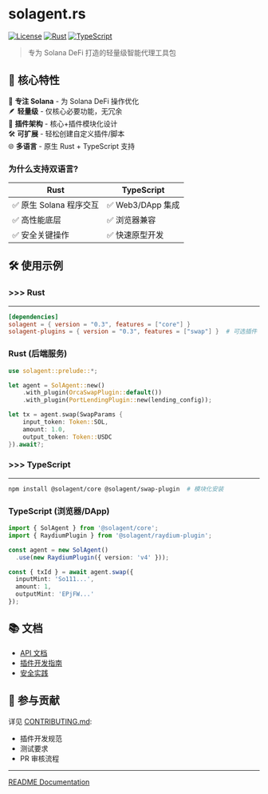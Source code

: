 # solagent.rs

[![License](https://img.shields.io/badge/license-Apache--2.0-blue)](LICENSE)
[![Rust](https://img.shields.io/badge/Rust-1.83%2B-orange)](https://www.rust-lang.org)
[![TypeScript](https://img.shields.io/badge/TypeScript-5.0%2B-blue)](https://www.typescriptlang.org)

> 专为 Solana DeFi 打造的轻量级智能代理工具包

## 🚀 核心特性
🎯 **专注 Solana** - 为 Solana DeFi 操作优化  
🪶 **轻量级** - 仅核心必要功能，无冗余  
🔌 **插件架构** - 核心+插件模块化设计  
🛠️ **可扩展** - 轻松创建自定义插件/脚本  
🌐 **多语言** - 原生 Rust + TypeScript 支持  

### 为什么支持双语言?
| Rust | TypeScript |
|------|------------|
| ✅ 原生 Solana 程序交互 | ✅ Web3/DApp 集成 |
| ✅ 高性能底层 | ✅ 浏览器兼容 |
| ✅ 安全关键操作 | ✅ 快速原型开发 |


## 🛠️ 使用示例

### >>> Rust
---
```toml
[dependencies]
solagent = { version = "0.3", features = ["core"] }
solagent-plugins = { version = "0.3", features = ["swap"] }  # 可选插件
```

### Rust (后端服务)
```rust
use solagent::prelude::*;

let agent = SolAgent::new()
    .with_plugin(OrcaSwapPlugin::default())
    .with_plugin(PortLendingPlugin::new(lending_config));

let tx = agent.swap(SwapParams {
    input_token: Token::SOL,
    amount: 1.0,
    output_token: Token::USDC
}).await?;
```

### >>> TypeScript
---

```bash
npm install @solagent/core @solagent/swap-plugin  # 模块化安装
```

### TypeScript (浏览器/DApp)
```typescript
import { SolAgent } from '@solagent/core';
import { RaydiumPlugin } from '@solagent/raydium-plugin';

const agent = new SolAgent()
  .use(new RaydiumPlugin({ version: 'v4' }));

const { txId } = await agent.swap({
  inputMint: 'So111...',
  amount: 1,
  outputMint: 'EPjFW...'
});
```

## 📚 文档

- [API 文档](https://docs.solagent.rs)
- [插件开发指南](./docs/PLUGINS.md)
- [安全实践](./docs/SECURITY.md)

## 🤝 参与贡献
详见 [CONTRIBUTING.md](./CONTRIBUTING.md):
- 插件开发规范
- 测试要求
- PR 审核流程

---
[README Documentation](./README.md)